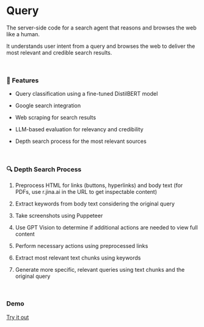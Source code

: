 # Query
The server-side code for a search agent that reasons and browses the web like a human.

It understands user intent from a query and browses the web to deliver the most relevant and credible search results.

<br>

### 🚀 Features

- Query classification using a fine-tuned DistilBERT model
  
- Google search integration

- Web scraping for search results

- LLM-based evaluation for relevancy and credibility

- Depth search process for the most relevant sources
<br>

### 🔍 Depth Search Process

1. Preprocess HTML for links (buttons, hyperlinks) and body text (for PDFs, use r.jina.ai in the URL to get inspectable content)

2. Extract keywords from body text considering the original query

3. Take screenshots using Puppeteer

4. Use GPT Vision to determine if additional actions are needed to view full content

5. Perform necessary actions using preprocessed links

6. Extract most relevant text chunks using keywords

7. Generate more specific, relevant queries using text chunks and the original query

<br>

### Demo
[Try it out](https://querysearch.live/)
